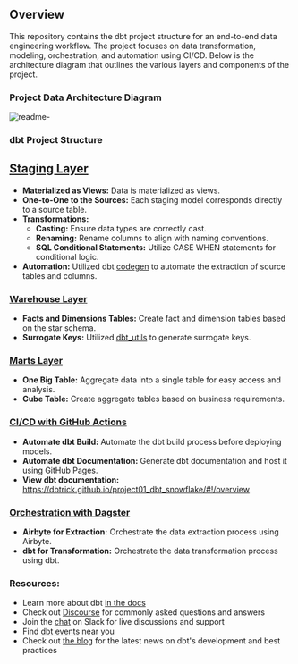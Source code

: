 ## Overview
This repository contains the dbt project structure for an end-to-end data engineering workflow. The project focuses on data transformation, modeling, orchestration, and automation using CI/CD. Below is the architecture diagram that outlines the various layers and components of the project.

### Project Data Architecture Diagram
![readme-](https://github.com/dbtrick/project01_dbt_snowflake/assets/172040645/c61a9942-bf02-451b-add2-3e94a93bb0b9)

### dbt Project Structure
## [Staging Layer](https://github.com/dbtrick/project01_dbt_snowflake/tree/main/models/staging/gsheets)
- **Materialized as Views:** Data is materialized as views.
- **One-to-One to the Sources:** Each staging model corresponds directly to a source table.
- **Transformations:**
    - **Casting:** Ensure data types are correctly cast.
    - **Renaming:** Rename columns to align with naming conventions.
    - **SQL Conditional Statements:** Utilize CASE WHEN statements for conditional logic.
- **Automation:** Utilized dbt [codegen](https://hub.getdbt.com/dbt-labs/codegen/latest/) to automate the extraction of source tables and columns.
  
### [Warehouse Layer](https://github.com/dbtrick/project01_dbt_snowflake/tree/main/models/warehouse)
- **Facts and Dimensions Tables:** Create fact and dimension tables based on the star schema.
- **Surrogate Keys:** Utilized [dbt_utils](https://hub.getdbt.com/dbt-labs/dbt_utils/latest/) to generate surrogate keys.
  
### [Marts Layer](https://github.com/dbtrick/project01_dbt_snowflake/tree/main/models/marts)
- **One Big Table:** Aggregate data into a single table for easy access and analysis.
- **Cube Table:** Create aggregate tables based on business requirements.

### [CI/CD with GitHub Actions](https://github.com/dbtrick/project01_dbt_snowflake/tree/main/.github/workflows)
- **Automate dbt Build:** Automate the dbt build process before deploying models.
- **Automate dbt Documentation:** Generate dbt documentation and host it using GitHub Pages.
- **View dbt documentation:** https://dbtrick.github.io/project01_dbt_snowflake/#!/overview

### [Orchestration with Dagster](https://github.com/dbtrick/project01_dbt_snowflake/tree/main/dw_dagster)
- **Airbyte for Extraction:** Orchestrate the data extraction process using Airbyte.
- **dbt for Transformation:** Orchestrate the data transformation process using dbt.

### Resources:
- Learn more about dbt [in the docs](https://docs.getdbt.com/docs/introduction)
- Check out [Discourse](https://discourse.getdbt.com/) for commonly asked questions and answers
- Join the [chat](https://community.getdbt.com/) on Slack for live discussions and support
- Find [dbt events](https://events.getdbt.com) near you
- Check out [the blog](https://blog.getdbt.com/) for the latest news on dbt's development and best practices
